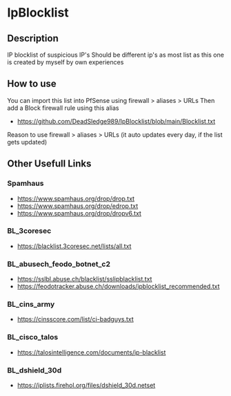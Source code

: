 # IpBlocklist
## Description
IP blocklist of suspicious IP's
Should be different ip's as most list as this one is created by myself by own experiences

## How to use
You can import this list into PfSense using firewall > aliases > URLs
Then add a Block firewall rule using this alias
* https://github.com/DeadSledge989/IpBlocklist/blob/main/Blocklist.txt

Reason to use firewall > aliases > URLs (it auto updates every day, if the list gets updated)

## Other Usefull Links
### Spamhaus
* https://www.spamhaus.org/drop/drop.txt
* https://www.spamhaus.org/drop/edrop.txt
* https://www.spamhaus.org/drop/dropv6.txt

### BL_3coresec
* https://blacklist.3coresec.net/lists/all.txt

### BL_abusech_feodo_botnet_c2
* https://sslbl.abuse.ch/blacklist/sslipblacklist.txt
* https://feodotracker.abuse.ch/downloads/ipblocklist_recommended.txt

### BL_cins_army
* https://cinsscore.com/list/ci-badguys.txt

### BL_cisco_talos
* https://talosintelligence.com/documents/ip-blacklist

### BL_dshield_30d
* https://iplists.firehol.org/files/dshield_30d.netset